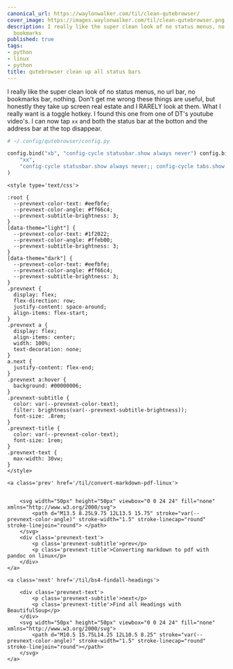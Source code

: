 ```yaml
---
canonical_url: https://waylonwalker.com/til/clean-qutebrowser/
cover_image: https://images.waylonwalker.com/til/clean-qutebrowser.png
description: I really like the super clean look of no status menus, no url bar, no
  bookmarks
published: true
tags:
- python
- linux
- python
title: qutebrowser clean up all status bars
---
```


I really like the super clean look of no status menus, no url bar, no bookmarks bar, nothing.  Don't get me wrong these things are useful, but honestly they take up screen real estate and I RARELY look at them.  What I really want is a toggle hotkey.  I found this one from one of DT's youtube video's.  I can now tap `xx` and both the status bar at the botton and the address bar at the top disappear.

``` python
# ~/.config/qutebrowser/config.py

config.bind("xb", "config-cycle statusbar.show always never") config.bind("xt", "config-cycle tabs.show always never") config.bind(
    "xx",
    "config-cycle statusbar.show always never;; config-cycle tabs.show always never",
)
```
<div class='prevnext'>

    <style type='text/css'>

    :root {
      --prevnext-color-text: #eefbfe;
      --prevnext-color-angle: #ff66c4;
      --prevnext-subtitle-brightness: 3;
    }
    [data-theme="light"] {
      --prevnext-color-text: #1f2022;
      --prevnext-color-angle: #ffeb00;
      --prevnext-subtitle-brightness: 3;
    }
    [data-theme="dark"] {
      --prevnext-color-text: #eefbfe;
      --prevnext-color-angle: #ff66c4;
      --prevnext-subtitle-brightness: 3;
    }
    .prevnext {
      display: flex;
      flex-direction: row;
      justify-content: space-around;
      align-items: flex-start;
    }
    .prevnext a {
      display: flex;
      align-items: center;
      width: 100%;
      text-decoration: none;
    }
    a.next {
      justify-content: flex-end;
    }
    .prevnext a:hover {
      background: #00000006;
    }
    .prevnext-subtitle {
      color: var(--prevnext-color-text);
      filter: brightness(var(--prevnext-subtitle-brightness));
      font-size: .8rem;
    }
    .prevnext-title {
      color: var(--prevnext-color-text);
      font-size: 1rem;
    }
    .prevnext-text {
      max-width: 30vw;
    }
    </style>
    
    <a class='prev' href='/til/convert-markdown-pdf-linux'>
    

        <svg width="50px" height="50px" viewbox="0 0 24 24" fill="none" xmlns="http://www.w3.org/2000/svg">
            <path d="M13.5 8.25L9.75 12L13.5 15.75" stroke="var(--prevnext-color-angle)" stroke-width="1.5" stroke-linecap="round" stroke-linejoin="round"> </path>
        </svg>
        <div class='prevnext-text'>
            <p class='prevnext-subtitle'>prev</p>
            <p class='prevnext-title'>Converting markdown to pdf with pandoc on linux</p>
        </div>
    </a>
    
    <a class='next' href='/til/bs4-findall-headings'>
    
        <div class='prevnext-text'>
            <p class='prevnext-subtitle'>next</p>
            <p class='prevnext-title'>Find all Headings with BeautifulSoup</p>
        </div>
        <svg width="50px" height="50px" viewbox="0 0 24 24" fill="none" xmlns="http://www.w3.org/2000/svg">
            <path d="M10.5 15.75L14.25 12L10.5 8.25" stroke="var(--prevnext-color-angle)" stroke-width="1.5" stroke-linecap="round" stroke-linejoin="round"></path>
        </svg>
    </a>
  </div>